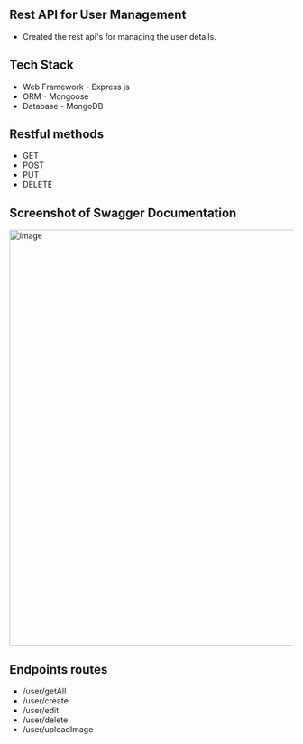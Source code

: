 ## Rest API for User Management

- Created the rest api's for managing the user details.

## Tech Stack 

- Web Framework - Express js
- ORM - Mongoose
- Database - MongoDB

## Restful methods

- GET
- POST
- PUT
- DELETE

## Screenshot of Swagger Documentation

<img width="738" alt="image" src="https://github.com/gsprasannabalaji/User-CRUD-API/assets/156258497/3ad0f5c8-78ef-4b78-a6f1-1e424f2a989b">

## Endpoints routes

- /user/getAll
- /user/create
- /user/edit
- /user/delete
- /user/uploadImage
